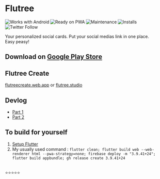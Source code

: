 # Flutree

![Works with Android](https://img.shields.io/badge/Works_with-Android-green?style=flat-square)
![Ready on PWA](https://img.shields.io/badge/Ready%20on-PWA-5a0fc8)
![Maintenance](https://img.shields.io/maintenance/yes/2021?style=flat-square)
![Installs](https://img.shields.io/badge/installs-50k+-orange)
![Twitter Follow](https://img.shields.io/twitter/follow/iqfareez?label=Follow&style=social)

Your personalized social cards. Put your social medias link in one place. Easy peasy!

## Download on [Google Play Store](https://play.google.com/store/apps/details?id=com.iqmal.linktreeflutter)

## Flutree Create

[flutreecreate.web.app](https://flutreecreate.web.app) or [flutree.studio](https://flutree.studio)

## Devlog

- [Part 1](https://www.instagram.com/s/aGlnaGxpZ2h0OjE4MTUzMDA3Njg0MTgyODA3)
- [Part 2](https://www.instagram.com/s/aGlnaGxpZ2h0OjE3ODg1MzE2ODMzMjE5MDg5)

## To build for yourself

1. [Setup Flutter](https://flutter.dev/docs/get-started/install)
2. My usually used command : `flutter clean; flutter build web --web-renderer html --pwa-strategy=none; firebase deploy -m "3.9.41+24"; flutter build appbundle; gh release create 3.9.41+24`

\
:star::star::star::star::star:
